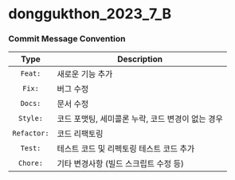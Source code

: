 # donggukthon_2023_7_B

### Commit Message Convention

|    Type     | Description                                       |
| :---------: | ------------------------------------------------- |
|   `Feat:`   | 새로운 기능 추가                                  |
|   `Fix:`    | 버그 수정                                         |
|   `Docs:`   | 문서 수정                                         |
|  `Style:`   | 코드 포맷팅, 세미콜론 누락, 코드 변경이 없는 경우 |
| `Refactor:` | 코드 리팩토링                                     |
|   `Test:`   | 테스트 코드 및 리펙토링 테스트 코드 추가          |
|  `Chore:`   | 기타 변경사항 (빌드 스크립트 수정 등)             |
